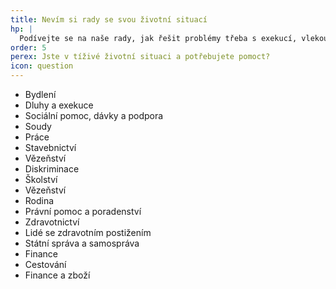 ```yaml
---
title: Nevím si rady se svou životní situací
hp: |
  Podívejte se na naše rady, jak řešit problémy třeba s exekucí, vlekoucím se soudním řízením, se stavebním povolením, šikanou v práci, důchodem nebo sociálními dávkami, kontaktem s dětmi po rozvodu, s přestupky aj.
order: 5
perex: Jste v tíživé životní situaci a potřebujete pomoct?
icon: question
---
```


- Bydlení
- Dluhy a exekuce
- Sociální pomoc, dávky a podpora
- Soudy
- Práce
- Stavebnictví
- Vězeňství
- Diskriminace
- Školství
- Vězeňství
- Rodina
- Právní pomoc a poradenství
- Zdravotnictví
- Lidé se zdravotním postižením
- Státní správa a samospráva
- Finance
- Cestování
- Finance a zboží
